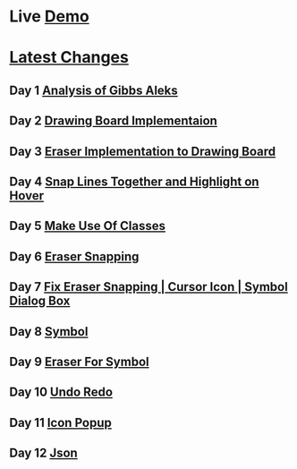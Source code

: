 ﻿# Live [Demo](https://omkarmraskar.github.io/Aleks/)

# [Latest Changes](https://github.com/omkarmraskar/Aleks/tree/1-Dev)

## Day 1 [Analysis of Gibbs Aleks](https://github.com/omkarmraskar/Aleks/blob/main/Day1.md)
## Day 2 [Drawing Board Implementaion](https://github.com/omkarmraskar/Aleks/commit/8efcb0edf76b7c2101b8a828bd423e6a29b678f8#diff-b335630551682c19a781afebcf4d07bf978fb1f8ac04c6bf87428ed5106870f5)
## Day 3 [Eraser Implementation to Drawing Board](https://github.com/omkarmraskar/Aleks/commit/0abdc94aff29dbac6d9ee7d17e4b4bf8e832b537)
## Day 4 [Snap Lines Together and Highlight on Hover](https://github.com/omkarmraskar/Aleks/commit/c5839008b7b9dfa37fba0c2bac73dc7ccc7bb464)
## Day 5 [Make Use Of Classes](https://github.com/omkarmraskar/Aleks/commit/7114c13f323e57df6ec950e292b75b1e54088ae7)
## Day 6 [Eraser Snapping](https://github.com/omkarmraskar/Aleks/commit/25db9be7e67626c91edf264aba9129a161d66e16)
## Day 7 [Fix Eraser Snapping | Cursor Icon | Symbol Dialog Box](https://github.com/omkarmraskar/Aleks/commit/c5bd69e9a29dd66b2afd19b7d0ff05bdb37f446c)
## Day 8 [Symbol](https://github.com/omkarmraskar/Aleks/commit/f137e4c10d5a20c73bc015a964cc4ec38c8f2b95)
## Day 9 [Eraser For Symbol](https://github.com/omkarmraskar/Aleks/commit/3ffada81b914194171a794b81508409dfb1477b4)
## Day 10 [Undo Redo](https://github.com/omkarmraskar/Aleks/commit/20ce9d1eab40586cd5010cedd201fde51f7e7119)
## Day 11 [Icon Popup](https://github.com/omkarmraskar/Aleks/commit/cc0e4c4b72bcba8ee29c98e578e51d3fd704a088)
## Day 12 [Json](https://github.com/omkarmraskar/Aleks/commit/342a4fa4074dd591c1adcabb4c23f2044fe228bf)
